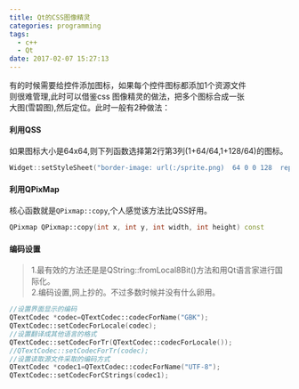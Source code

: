 ```yaml
---
title: Qt的CSS图像精灵
categories: programming
tags:
  - c++
  - Qt
date: 2017-02-07 15:27:13
---
```


有的时候需要给控件添加图标，如果每个控件图标都添加1个资源文件    
则很难管理,此时可以借鉴css 图像精灵的做法，把多个图标合成一张    
大图(雪碧图),然后定位。此时一般有2种做法：   
#### 利用QSS
如果图标大小是64x64,则下列函数选择第2行第3列(1+64/64,1+128/64)的图标。
```c++
Widget::setStyleSheet("border-image: url(:/sprite.png)  64 0 0 128  repeat repeat;")
```
<!--more-->

#### 利用QPixMap
核心函数就是`QPixmap::copy`,个人感觉该方法比QSS好用。  
```c++
QPixmap QPixmap::copy(int x, int y, int width, int height) const
```

#### 编码设置
>1.最有效的方法还是是QString::fromLocal8Bit()方法和用Qt语言家进行国际化。   
>2.编码设置,网上抄的。不过多数时候并没有什么卵用。 

```c++
//设置界面显示的编码
QTextCodec *codec=QTextCodec::codecForName("GBK");
QTextCodec::setCodecForLocale(codec);
//设置翻译成其他语言的格式
QTextCodec::setCodecForTr(QTextCodec::codecForLocale());
//QTextCodec::setCodecForTr(codec);
//设置读取源文件采取的编码方式
QTextCodec *codec1=QTextCodec::codecForName("UTF-8");
QTextCodec::setCodecForCStrings(codec1);
```